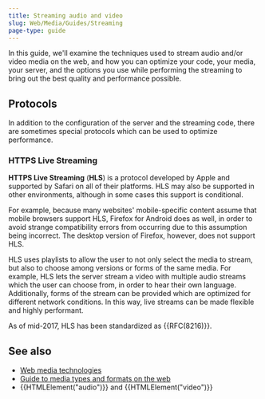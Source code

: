 ```yaml
---
title: Streaming audio and video
slug: Web/Media/Guides/Streaming
page-type: guide
---
```


In this guide, we'll examine the techniques used to stream audio and/or video media on the web, and how you can optimize your code, your media, your server, and the options you use while performing the streaming to bring out the best quality and performance possible.

## Protocols

In addition to the configuration of the server and the streaming code, there are sometimes special protocols which can be used to optimize performance.

### HTTPS Live Streaming

**HTTPS Live Streaming** (**HLS**) is a protocol developed by Apple and supported by Safari on all of their platforms. HLS may also be supported in other environments, although in some cases this support is conditional.

For example, because many websites' mobile-specific content assume that mobile browsers support HLS, Firefox for Android does as well, in order to avoid strange compatibility errors from occurring due to this assumption being incorrect. The desktop version of Firefox, however, does not support HLS.

HLS uses playlists to allow the user to not only select the media to stream, but also to choose among versions or forms of the same media. For example, HLS lets the server stream a video with multiple audio streams which the user can choose from, in order to hear their own language. Additionally, forms of the stream can be provided which are optimized for different network conditions. In this way, live streams can be made flexible and highly performant.

As of mid-2017, HLS has been standardized as {{RFC(8216)}}.

## See also

- [Web media technologies](/en-US/docs/Web/Media)
- [Guide to media types and formats on the web](/en-US/docs/Web/Media/Guides/Formats)
- {{HTMLElement("audio")}} and {{HTMLElement("video")}}
